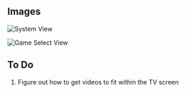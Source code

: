 ## Images


![System View](http://i66.tinypic.com/6iwfnm.png "System View")

![Game Select View](http://i66.tinypic.com/m08cn.png "Select a Game")


## To Do

1. Figure out how to get videos to fit within the TV screen
